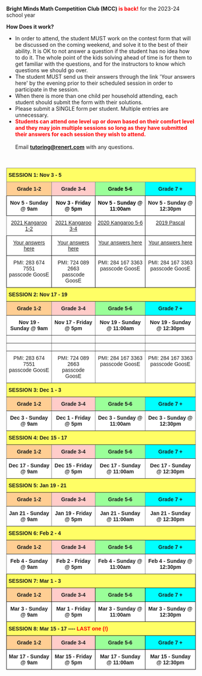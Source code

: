 <b>Bright Minds Math Competition Club (MCC) <font color="red">is back!</font></b> for the 2023-24 school year 

<b>How Does it work?</b> <br>
 *	In order to attend, the student MUST work on the contest form that will be discussed on the coming weekend, and solve it to the best of their ability. It is OK to not answer a question if the student has no idea how to do it. The whole point of the kids solving ahead of time is for them to get familiar with the questions, and for the instructors to know which questions we should go over.
 *	The student MUST send us their answers through the link 'Your answers here' by the evening prior to their scheduled session in order to participate in the session.
 *	When there is more than one child per household attending, each student should submit the form with their solutions.
 *	Please submit a SINGLE form per student. Multiple entries are unnecessary.<br>
 * <b><font color="red">Students can attend one level up or down based on their comfort level and they may join multiple sessions so long as they have submitted their answers for each session they wish to attend.</font></b><br><br>
Email <b>tutoring@renert.com</b> with any questions.
<br>
<style type="text/css">
.tg  {border-collapse:collapse;border-spacing:0;}
.tg td{border-color:black;border-style:solid;border-width:1px;font-family:Arial, sans-serif;font-size:14px;
  overflow:hidden;padding:10px 5px;word-break:normal;}
.tg th{border-color:black;border-style:solid;border-width:1px;font-family:Arial, sans-serif;font-size:14px;
  font-weight:normal;overflow:hidden;padding:10px 5px;word-break:normal;}
.tg .tg-ae1a{background-color:#ffffff;border-color:#000000;color:#00E;text-align:center;text-decoration:underline;vertical-align:top
  }
.tg .tg-k4xr{background-color:#FFCCC9;font-weight:bold;text-align:center;vertical-align:top}
.tg .tg-0iys{background-color:#FFF;border-color:inherit;color:#00E;text-align:center;text-decoration:underline;vertical-align:top}
.tg .tg-tpog{background-color:#9AFF99;border-color:inherit;color:#000000;font-weight:bold;text-align:center;vertical-align:top}
.tg .tg-fyfk{background-color:#FFF;border-color:inherit;font-weight:bold;text-align:center;vertical-align:top}
.tg .tg-l4ik{background-color:#FFF;border-color:#000000;color:#00E;text-align:center;text-decoration:underline;vertical-align:top}
.tg .tg-0jzc{background-color:#FFF;border-color:#000000;font-weight:bold;text-align:center;vertical-align:top}
.tg .tg-alsg{background-color:#FFCE93;border-color:inherit;font-weight:bold;text-align:center;vertical-align:top}
.tg .tg-nbj5{background-color:#FFF;border-color:inherit;text-align:center;vertical-align:top}
.tg .tg-8o4g{background-color:#FFFE65;border-color:inherit;font-weight:bold;text-align:left;vertical-align:top}
.tg .tg-crqu{background-color:#FFCCC9;border-color:inherit;font-weight:bold;text-align:center;vertical-align:top}
.tg .tg-ygsm{background-color:#0FF;border-color:inherit;font-weight:bold;text-align:center;vertical-align:top}
.tg .tg-bohg{background-color:#FFF;border-color:#000000;color:#000000;font-weight:bold;text-align:center;vertical-align:top}
.tg .tg-w4w7{background-color:#FFF;border-color:#000000;text-align:center;vertical-align:top}
.tg .tg-jch0{background-color:#9AFF99;border-color:inherit;font-weight:bold;text-align:center;vertical-align:top}
.tg .tg-0pky{border-color:inherit;text-align:left;vertical-align:top}
.tg .tg-75eo{background-color:#fffe65;border-color:inherit;font-weight:bold;text-align:left;vertical-align:top}
.tg .tg-6xkr{background-color:#FFFE65;font-weight:bold;text-align:left;vertical-align:top}
.tg .tg-4ufb{background-color:#FFCE93;font-weight:bold;text-align:center;vertical-align:top}
.tg .tg-w0k3{background-color:#9AFF99;font-weight:bold;text-align:center;vertical-align:top}
.tg .tg-q50x{background-color:#0FF;font-weight:bold;text-align:center;vertical-align:top}
.tg .tg-9hzb{background-color:#FFF;font-weight:bold;text-align:center;vertical-align:top}
</style>
<table class="tg">
<thead>
  <tr>
    <th class="tg-8o4g" colspan="4"><span style="font-weight:bold">SESSION 1:     </span>Nov 3 - 5</th>
  </tr>
</thead>
<tbody>
  <tr>
    <td class="tg-alsg">Grade 1-2</td>
    <td class="tg-crqu">Grade 3-4</td>
    <td class="tg-tpog">Grade 5-6</td>
    <td class="tg-ygsm">Grade 7 +</td>
  </tr>
  <tr>
    <td class="tg-0jzc"><span style="font-weight:bold">Nov 5 - Sunday @ 9am</span></td>
    <td class="tg-bohg">Nov 3 - Friday @ 5pm</td>
    <td class="tg-bohg">Nov 5 - Sunday @ 11:00am</td>
    <td class="tg-0jzc"><span style="font-weight:bold">Nov 5 - Sunday @ 12:30pm</span></td>
  </tr>
  <tr>
    <td class="tg-0iys"><a href="https://drive.google.com/file/d/1VjhsQ7Vza0UhduFKPgdE7Jy7wPyvFTmh/view?usp=share_link" target="_blank" rel="noopener noreferrer">2021 Kangaroo 1-2</a></td>
    <td class="tg-l4ik"><a href="https://drive.google.com/file/d/1XjqXLEniwogk84h4G9RGHJIYnqCzzdyt/view?usp=share_link" target="_blank" rel="noopener noreferrer">2021 Kangaroo 3-4</a></td>
    <td class="tg-l4ik"><a href="https://drive.google.com/file/d/1TtQYbhoH53X1-bfT8bemMml0B50LaEwI/view?usp=share_link" target="_blank" rel="noopener noreferrer">2020 Kangaroo 5-6</a></td>
    <td class="tg-l4ik"><a href="https://drive.google.com/file/d/1wjFVOktGGsoX1GW2NsV1hwywyn73py3B/view?usp=share_link" target="_blank" rel="noopener noreferrer">2019 Pascal</a></td>
  </tr>
  <tr>
    <td class="tg-l4ik"><a href="https://forms.gle/L12Hi7PLFu2YaEv66" target="_blank" rel="noopener noreferrer">Your answers here</a></td>
    <td class="tg-ae1a"><a href="https://forms.gle/HBcG7JSWp5J7ufTA9" target="_blank" rel="noopener noreferrer">Your answers here</a></td>
    <td class="tg-l4ik"><a href="https://forms.gle/Ebqxc4iN8juYvPgRA" target="_blank" rel="noopener noreferrer">Your answers here</a></td>
    <td class="tg-l4ik"><a href="https://forms.gle/mxz5XygJLHnUwSPn8" target="_blank" rel="noopener noreferrer">Your answers here</a></td>
  </tr>
  <tr>
    <td class="tg-w4w7">PMI: 283 674 7551<br>passcode GoosE</td>
    <td class="tg-w4w7">PMI: 724 089 2663<br>passcode GoosE</td>
    <td class="tg-w4w7">PMI: 284 167 3363<br>passcode GoosE</td>
    <td class="tg-w4w7">PMI: 284 167 3363<br>passcode GoosE</td>
  </tr>
  <tr>
    <td class="tg-8o4g" colspan="4"><span style="font-weight:bold">SESSION 2:      </span>Nov 17 - 19</td>
  </tr>
  <tr>
    <td class="tg-alsg">Grade 1-2</td>
    <td class="tg-crqu">Grade 3-4</td>
    <td class="tg-jch0">Grade 5-6</td>
    <td class="tg-ygsm">Grade 7 +</td>
  </tr>
  <tr>
    <td class="tg-fyfk"><span style="font-weight:bold">Nov 19 - Sunday @ 9am</span></td>
    <td class="tg-fyfk"><span style="font-weight:bold">Nov 17 - Friday @ 5pm</span></td>
    <td class="tg-fyfk"><span style="font-weight:bold">Nov 19 - Sunday @ 11:00am</span></td>
    <td class="tg-fyfk"><span style="font-weight:bold">Nov 19 - Sunday @ 12:30pm</span></td>
  </tr>
  <tr>
    <td class="tg-0pky"></td>
    <td class="tg-0pky"></td>
    <td class="tg-0pky"></td>
    <td class="tg-0pky"></td>
  </tr>
  <tr>
    <td class="tg-0pky"></td>
    <td class="tg-0pky"></td>
    <td class="tg-0pky"></td>
    <td class="tg-0pky"></td>
  </tr>
  <tr>
    <td class="tg-nbj5">PMI: 283 674 7551<br>passcode GoosE</td>
    <td class="tg-nbj5">PMI: 724 089 2663<br>passcode GoosE</td>
    <td class="tg-nbj5">PMI: 284 167 3363<br>passcode GoosE</td>
    <td class="tg-nbj5">PMI: 284 167 3363<br>passcode GoosE</td>
  </tr>
  <tr>
    <td class="tg-75eo" colspan="4"><span style="font-weight:bold">SESSION 3:      </span>Dec 1 - 3</td>
  </tr>
  <tr>
    <td class="tg-alsg">Grade 1-2</td>
    <td class="tg-crqu">Grade 3-4</td>
    <td class="tg-jch0">Grade 5-6</td>
    <td class="tg-ygsm">Grade 7 +</td>
  </tr>
  <tr>
    <td class="tg-fyfk"><span style="font-weight:bold">Dec 3 - Sunday @ 9am</span></td>
    <td class="tg-fyfk"><span style="font-weight:bold">Dec 1 - Friday @ 5pm</span></td>
    <td class="tg-fyfk"><span style="font-weight:bold">Dec 3 - Sunday @ 11:00am</span></td>
    <td class="tg-fyfk"><span style="font-weight:bold">Dec 3 - Sunday @ 12:30pm</span></td>
  </tr>
  <tr>
    <td class="tg-8o4g" colspan="4"><span style="font-weight:bold">SESSION 4:      </span>Dec 15 - 17</td>
  </tr>
  <tr>
    <td class="tg-alsg">Grade 1-2</td>
    <td class="tg-crqu">Grade 3-4</td>
    <td class="tg-jch0">Grade 5-6</td>
    <td class="tg-ygsm">Grade 7 +</td>
  </tr>
  <tr>
    <td class="tg-fyfk"><span style="font-weight:bold">Dec 17 - Sunday @ 9am</span></td>
    <td class="tg-fyfk"><span style="font-weight:bold">Dec 15 - Friday @ 5pm</span></td>
    <td class="tg-fyfk"><span style="font-weight:bold">Dec 17 - Sunday @ 11:00am</span></td>
    <td class="tg-fyfk"><span style="font-weight:bold">Dec 17 - Sunday @ 12:30pm</span></td>
  </tr>
  <tr>
    <td class="tg-8o4g" colspan="4"><span style="font-weight:bold">SESSION 5:     </span>Jan 19 - 21</td>
  </tr>
  <tr>
    <td class="tg-alsg">Grade 1-2</td>
    <td class="tg-crqu">Grade 3-4</td>
    <td class="tg-jch0">Grade 5-6</td>
    <td class="tg-ygsm">Grade 7 +</td>
  </tr>
  <tr>
    <td class="tg-fyfk"><span style="font-weight:bold">Jan 21 - Sunday @ 9am</span></td>
    <td class="tg-fyfk"><span style="font-weight:bold">Jan 19 - Friday @ 5pm</span></td>
    <td class="tg-fyfk"><span style="font-weight:bold">Jan 21 - Sunday @ 11:00am</span></td>
    <td class="tg-fyfk"><span style="font-weight:bold">Jan 21 - Sunday @ 12:30pm</span></td>
  </tr>
  <tr>
    <td class="tg-8o4g" colspan="4"><span style="font-weight:bold">SESSION 6:     Feb 2 - 4</span></td>
  </tr>
  <tr>
    <td class="tg-alsg">Grade 1-2</td>
    <td class="tg-crqu">Grade 3-4</td>
    <td class="tg-jch0">Grade 5-6</td>
    <td class="tg-ygsm">Grade 7 +</td>
  </tr>
  <tr>
    <td class="tg-fyfk"><span style="font-weight:bold">Feb 4 - Sunday @ 9am</span></td>
    <td class="tg-fyfk"><span style="font-weight:bold">Feb 2 - Friday @ 5pm</span></td>
    <td class="tg-fyfk"><span style="font-weight:bold">Feb 4 - Sunday @ 11:00am</span></td>
    <td class="tg-fyfk"><span style="font-weight:bold">Feb 4 - Sunday @ 12:30pm</span></td>
  </tr>
  <tr>
    <td class="tg-6xkr" colspan="4"><span style="font-weight:bold">SESSION 7:    Mar 1 - 3</span></td>
  </tr>
  <tr>
    <td class="tg-4ufb">Grade 1-2</td>
    <td class="tg-k4xr">Grade 3-4</td>
    <td class="tg-w0k3">Grade 5-6</td>
    <td class="tg-q50x">Grade 7 +</td>
  </tr>
  <tr>
    <td class="tg-9hzb"><span style="font-weight:bold">Mar 3 - Sunday @ 9am</span></td>
    <td class="tg-9hzb"><span style="font-weight:bold">Mar 1 - Friday @ 5pm</span></td>
    <td class="tg-9hzb"><span style="font-weight:bold">Mar 3 - Sunday @ 11:00am</span></td>
    <td class="tg-9hzb"><span style="font-weight:bold">Mar 3 - Sunday @ 12:30pm</span></td>
  </tr>
  <tr>
    <td class="tg-6xkr" colspan="4"><span style="font-weight:bold">SESSION 8:    Mar 15 - 17  ----   </span><span style="font-weight:bold;color:#FE0000;background-color:#FFFE65">LAST one (!)</span></td>
  </tr>
  <tr>
    <td class="tg-4ufb">Grade 1-2</td>
    <td class="tg-k4xr">Grade 3-4</td>
    <td class="tg-w0k3">Grade 5-6</td>
    <td class="tg-q50x">Grade 7 +</td>
  </tr>
  <tr>
    <td class="tg-9hzb"><span style="font-weight:bold">Mar 17 - Sunday @ 9am</span></td>
    <td class="tg-9hzb"><span style="font-weight:bold">Mar 15 - Friday @ 5pm</span></td>
    <td class="tg-9hzb"><span style="font-weight:bold">Mar 17 - Sunday @ 11:00am</span></td>
    <td class="tg-9hzb"><span style="font-weight:bold">Mar 15 - Sunday @ 12:30pm</span></td>
  </tr>
</tbody>
</table>
